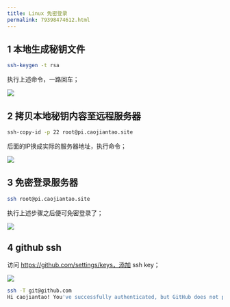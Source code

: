 ```yaml
---
title: Linux 免密登录
permalink: 79398474612.html
---
```


## 1 本地生成秘钥文件

```bash
ssh-keygen -t rsa
```

执行上述命令，一路回车；

![](http://image.caojiantao.site:1024/1935847-70d9139688c6a21d.png)

## 2 拷贝本地秘钥内容至远程服务器

```bash
ssh-copy-id -p 22 root@pi.caojiantao.site
```

后面的IP换成实际的服务器地址，执行命令；

![](http://image.caojiantao.site:1024/1935847-eee8b2e9e7d08ee5.png)

## 3 免密登录服务器

```bash
ssh root@pi.caojiantao.site
```

执行上述步骤之后便可免密登录了；

![](http://image.caojiantao.site:1024/1935847-ebae0feeb988a426.png)

## 4 github ssh

访问 https://github.com/settings/keys，添加 ssh key；

![](http://image.caojiantao.site:1024/bb786f9a09fcb113680cc55cd0756525.png)

```bash
ssh -T git@github.com
Hi caojiantao! You've successfully authenticated, but GitHub does not provide shell access.
```
